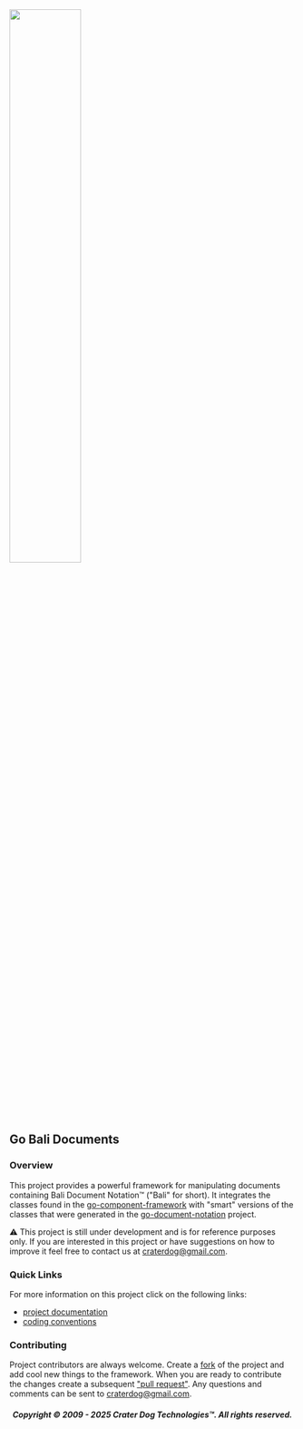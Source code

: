 <img src="https://craterdog.com/images/CraterDog.png" width="50%">

## Go Bali Documents

### Overview
This project provides a powerful framework for manipulating documents containing
Bali Document Notation™ ("Bali" for short).  It integrates the classes found in the
[go-component-framework](https://github.com/craterdog/go-component-framework)
with "smart" versions of the classes that were generated in the
[go-document-notation](https://github.com/bali-nebula/go-document-notation)
project.

⚠️  This project is still under development and is for reference purposes only. If
you are interested in this project or have suggestions on how to improve it feel
free to contact us at [craterdog@gmail.com](mailto:craterdog@gmail.com).

### Quick Links
For more information on this project click on the following links:
 * [project documentation](https://github.com/bali-nebula/go-bali-documents/wiki)
 * [coding conventions](https://github.com/craterdog/go-development-tools/wiki/Coding-Conventions)

### Contributing
Project contributors are always welcome. Create a
[fork](https://github.com/bali-nebula/go-bali-documents) of the project and add cool
new things to the framework. When you are ready to contribute the changes create a subsequent
["pull request"](https://help.github.com/articles/about-pull-requests/). Any questions and
comments can be sent to [craterdog@gmail.com](mailto:craterdog@gmail.com).

<H5 align="center"> Copyright © 2009 - 2025  Crater Dog Technologies™. All rights reserved. </H5>
